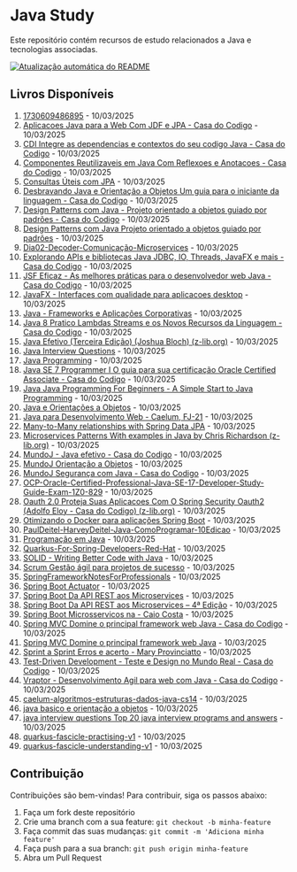 # Java Study

Este repositório contém recursos de estudo relacionados a Java e tecnologias associadas.

[![Atualização automática do README](https://github.com/maxsonferovante/java-study/actions/workflows/main.yml/badge.svg?event=workflow_dispatch)](https://github.com/maxsonferovante/java-study/actions/workflows/main.yml)

## Livros Disponíveis

1. [1730609486895](books/1730609486895.pdf) - 10/03/2025
2. [Aplicacoes Java para a Web Com JDF e JPA - Casa do Codigo](books/Aplicacoes_Java_para_a_Web_Com_JDF_e_JPA_-_Casa_do_Codigo.pdf) - 10/03/2025
3. [CDI Integre as dependencias e contextos do seu codigo Java - Casa do Codigo](books/CDI_Integre_as_dependencias_e_contextos_do_seu_codigo_Java_-_Casa_do_Codigo.pdf) - 10/03/2025
4. [Componentes Reutilizaveis em Java Com Reflexoes e Anotacoes - Casa do Codigo](books/Componentes_Reutilizaveis_em_Java_Com_Reflexoes_e_Anotacoes_-_Casa_do_Codigo.pdf) - 10/03/2025
5. [Consultas Úteis com JPA](books/Consultas_Úteis_com_JPA.pdf) - 10/03/2025
6. [Desbravando Java e Orientação a Objetos Um guia para o iniciante da linguagem - Casa do Codigo](books/Desbravando_Java_e_Orientação_a_Objetos_Um_guia_para_o_iniciante_da_linguagem_-_Casa_do_Codigo.pdf) - 10/03/2025
7. [Design Patterns com Java - Projeto orientado a objetos guiado por padrões - Casa do Codigo](books/Design_Patterns_com_Java_-_Projeto_orientado_a_objetos_guiado_por_padrões_-_Casa_do_Codigo.pdf) - 10/03/2025
8. [Design Patterns com Java  Projeto orientado a objetos guiado por padrões](books/Design_Patterns_com_Java__Projeto_orientado_a_objetos_guiado_por_padrões.pdf) - 10/03/2025
9. [Dia02-Decoder-Comunicação-Microservices](books/Dia02-Decoder-Comunicação-Microservices.pdf) - 10/03/2025
10. [Explorando APIs e bibliotecas Java JDBC, IO, Threads, JavaFX e mais - Casa do Codigo](books/Explorando_APIs_e_bibliotecas_Java_JDBC,_IO,_Threads,_JavaFX_e_mais_-_Casa_do_Codigo.pdf) - 10/03/2025
11. [JSF Eficaz - As melhores práticas para o desenvolvedor web Java - Casa do Codigo](books/JSF_Eficaz_-_As_melhores_práticas_para_o_desenvolvedor_web_Java_-_Casa_do_Codigo.pdf) - 10/03/2025
12. [JavaFX - Interfaces com qualidade para aplicacoes desktop](books/JavaFX_-_Interfaces_com_qualidade_para_aplicacoes_desktop.pdf) - 10/03/2025
13. [Java - Frameworks e Aplicações Corporativas](books/Java_-_Frameworks_e_Aplicações_Corporativas.pdf) - 10/03/2025
14. [Java 8 Pratico Lambdas Streams e os Novos Recursos da Linguagem - Casa do Codigo](books/Java_8_Pratico_Lambdas_Streams_e_os_Novos_Recursos_da_Linguagem_-_Casa_do_Codigo.pdf) - 10/03/2025
15. [Java Efetivo (Terceira Edição) (Joshua Bloch) (z-lib.org)](books/Java_Efetivo_(Terceira_Edição)_(Joshua_Bloch)_(z-lib.org).pdf) - 10/03/2025
16. [Java Interview Questions](books/Java_Interview_Questions.pdf) - 10/03/2025
17. [Java Programming](books/Java_Programming.pdf) - 10/03/2025
18. [Java SE 7 Programmer I O guia para sua certificação Oracle Certified Associate - Casa do Codigo](books/Java_SE_7_Programmer_I_O_guia_para_sua_certificação_Oracle_Certified_Associate_-_Casa_do_Codigo.pdf) - 10/03/2025
19. [Java  Java Programming For Beginners - A Simple Start to Java Programming](books/Java__Java_Programming_For_Beginners_-_A_Simple_Start_to_Java_Programming.pdf) - 10/03/2025
20. [Java e Orientações a Objetos](books/Java_e_Orientações_a_Objetos.pdf) - 10/03/2025
21. [Java para Desenvolvimento Web - Caelum, FJ-21](books/Java_para_Desenvolvimento_Web_-_Caelum,_FJ-21.pdf) - 10/03/2025
22. [Many-to-Many relationships with Spring Data JPA](books/Many-to-Many_relationships_with_Spring_Data_JPA.pdf) - 10/03/2025
23. [Microservices Patterns With examples in Java by Chris Richardson (z-lib.org)](books/Microservices_Patterns_With_examples_in_Java_by_Chris_Richardson_(z-lib.org).pdf) - 10/03/2025
24. [MundoJ - Java efetivo - Casa do Codigo](books/MundoJ_-_Java_efetivo_-_Casa_do_Codigo.pdf) - 10/03/2025
25. [MundoJ Orientação a Objetos](books/MundoJ_Orientação_a_Objetos.pdf) - 10/03/2025
26. [MundoJ Segurança com Java - Casa do Codigo](books/MundoJ_Segurança_com_Java_-_Casa_do_Codigo.pdf) - 10/03/2025
27. [OCP-Oracle-Certified-Professional-Java-SE-17-Developer-Study-Guide-Exam-1Z0-829](books/OCP-Oracle-Certified-Professional-Java-SE-17-Developer-Study-Guide-Exam-1Z0-829.pdf) - 10/03/2025
28. [Oauth 2.0 Proteja Suas Aplicacoes Com O Spring Security Oauth2 (Adolfo Eloy - Casa do Codigo) (z-lib.org)](books/Oauth_2.0_Proteja_Suas_Aplicacoes_Com_O_Spring_Security_Oauth2_(Adolfo_Eloy_-_Casa_do_Codigo)_(z-lib.org).pdf) - 10/03/2025
29. [Otimizando o Docker para aplicações Spring Boot](books/Otimizando_o_Docker_para_aplicações_Spring_Boot.pdf) - 10/03/2025
30. [PaulDeitel-HarveyDeitel-Java-ComoProgramar-10Edicao](books/PaulDeitel-HarveyDeitel-Java-ComoProgramar-10Edicao.pdf) - 10/03/2025
31. [Programação em Java](books/Programação_em_Java.pdf) - 10/03/2025
32. [Quarkus-For-Spring-Developers-Red-Hat](books/Quarkus-For-Spring-Developers-Red-Hat.pdf) - 10/03/2025
33. [SOLID - Writing Better Code with Java](books/SOLID_-_Writing_Better_Code_with_Java.pdf) - 10/03/2025
34. [Scrum Gestão ágil para projetos de sucesso](books/Scrum_Gestão_ágil_para_projetos_de_sucesso.pdf) - 10/03/2025
35. [SpringFrameworkNotesForProfessionals](books/SpringFrameworkNotesForProfessionals.pdf) - 10/03/2025
36. [Spring Boot Actuator](books/Spring_Boot_Actuator.pdf) - 10/03/2025
37. [Spring Boot Da API REST aos Microservices](books/Spring_Boot_Da_API_REST_aos_Microservices.pdf) - 10/03/2025
38. [Spring Boot Da API REST aos Microservices – 4ª Edição](books/Spring_Boot_Da_API_REST_aos_Microservices_–_4ª_Edição.pdf) - 10/03/2025
39. [Spring Boot  Microsservicos na - Caio Costa](books/Spring_Boot__Microsservicos_na_-_Caio_Costa.pdf) - 10/03/2025
40. [Spring MVC Domine o principal framework web Java - Casa do Codigo](books/Spring_MVC_Domine_o_principal_framework_web_Java_-_Casa_do_Codigo.pdf) - 10/03/2025
41. [Spring MVC  Domine o principal framework web Java](books/Spring_MVC__Domine_o_principal_framework_web_Java.pdf) - 10/03/2025
42. [Sprint a Sprint Erros e acerto - Mary Provinciatto](books/Sprint_a_Sprint_Erros_e_acerto_-_Mary_Provinciatto.pdf) - 10/03/2025
43. [Test-Driven Development - Teste e Design no Mundo Real - Casa do Codigo](books/Test-Driven_Development_-_Teste_e_Design_no_Mundo_Real_-_Casa_do_Codigo.pdf) - 10/03/2025
44. [Vraptor - Desenvolvimento Agil para web com Java - Casa do Codigo](books/Vraptor_-_Desenvolvimento_Agil_para_web_com_Java_-_Casa_do_Codigo.pdf) - 10/03/2025
45. [caelum-algoritmos-estruturas-dados-java-cs14](books/caelum-algoritmos-estruturas-dados-java-cs14.pdf) - 10/03/2025
46. [java basico e orientação a objetos](books/java_basico_e_orientação_a_objetos.pdf) - 10/03/2025
47. [java interview questions  Top 20 java interview programs and answers](books/java_interview_questions__Top_20_java_interview_programs_and_answers.pdf) - 10/03/2025
48. [quarkus-fascicle-practising-v1](books/quarkus-fascicle-practising-v1.pdf) - 10/03/2025
49. [quarkus-fascicle-understanding-v1](books/quarkus-fascicle-understanding-v1.pdf) - 10/03/2025

## Contribuição

Contribuições são bem-vindas! Para contribuir, siga os passos abaixo:

1. Faça um fork deste repositório
2. Crie uma branch com a sua feature: `git checkout -b minha-feature`
3. Faça commit das suas mudanças: `git commit -m 'Adiciona minha feature'`
4. Faça push para a sua branch: `git push origin minha-feature`
5. Abra um Pull Request

